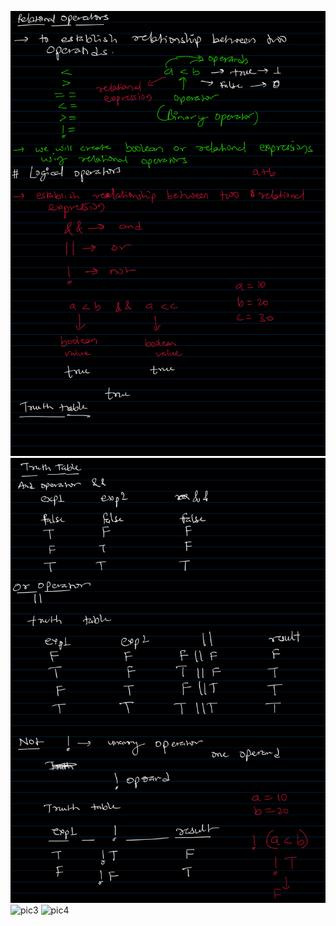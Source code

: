 ![pic1](./resource/pic1.png)
![pic2](./resource/pic2.png)
![pic3](./resource/pic3.png3)
![pic4](./resource/pic4.png4)